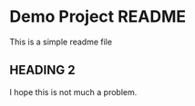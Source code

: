 # Demo Project README

This is a simple readme file

## HEADING 2

I hope this is not much a problem.